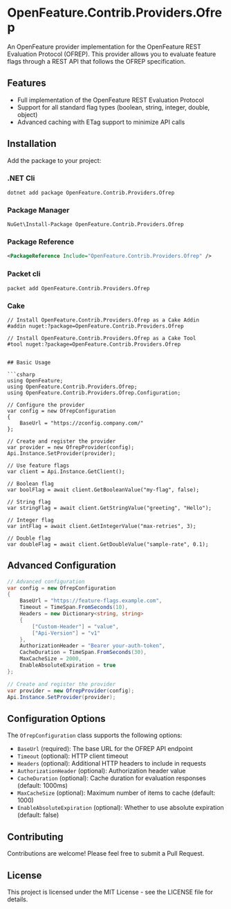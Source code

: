 # OpenFeature.Contrib.Providers.Ofrep

An OpenFeature provider implementation for the OpenFeature REST Evaluation Protocol (OFREP). This provider allows you to
evaluate feature flags through a REST API that follows the OFREP specification.

## Features

- Full implementation of the OpenFeature REST Evaluation Protocol
- Support for all standard flag types (boolean, string, integer, double, object)
- Advanced caching with ETag support to minimize API calls

## Installation

Add the package to your project:

### .NET Cli
```shell
dotnet add package OpenFeature.Contrib.Providers.Ofrep
```
### Package Manager

```shell
NuGet\Install-Package OpenFeature.Contrib.Providers.Ofrep
```
### Package Reference

```xml
<PackageReference Include="OpenFeature.Contrib.Providers.Ofrep" />
```
### Packet cli

```shell
packet add OpenFeature.Contrib.Providers.Ofrep
```

### Cake

```shell
// Install OpenFeature.Contrib.Providers.Ofrep as a Cake Addin
#addin nuget:?package=OpenFeature.Contrib.Providers.Ofrep

// Install OpenFeature.Contrib.Providers.Ofrep as a Cake Tool
#tool nuget:?package=OpenFeature.Contrib.Providers.Ofrep


## Basic Usage

```csharp
using OpenFeature;
using OpenFeature.Contrib.Providers.Ofrep;
using OpenFeature.Contrib.Providers.Ofrep.Configuration;

// Configure the provider
var config = new OfrepConfiguration
{
    BaseUrl = "https://zconfig.company.com/"
};

// Create and register the provider
var provider = new OfrepProvider(config);
Api.Instance.SetProvider(provider);

// Use feature flags
var client = Api.Instance.GetClient();

// Boolean flag
var boolFlag = await client.GetBooleanValue("my-flag", false);

// String flag
var stringFlag = await client.GetStringValue("greeting", "Hello");

// Integer flag
var intFlag = await client.GetIntegerValue("max-retries", 3);

// Double flag
var doubleFlag = await client.GetDoubleValue("sample-rate", 0.1);
```

## Advanced Configuration

```csharp
// Advanced configuration
var config = new OfrepConfiguration
{
    BaseUrl = "https://feature-flags.example.com",
    Timeout = TimeSpan.FromSeconds(10),
    Headers = new Dictionary<string, string>
    {
        ["Custom-Header"] = "value",
        ["Api-Version"] = "v1"
    },
    AuthorizationHeader = "Bearer your-auth-token",
    CacheDuration = TimeSpan.FromSeconds(30),
    MaxCacheSize = 2000,
    EnableAbsoluteExpiration = true
};

// Create and register the provider
var provider = new OfrepProvider(config);
Api.Instance.SetProvider(provider);
```

## Configuration Options

The `OfrepConfiguration` class supports the following options:

- `BaseUrl` (required): The base URL for the OFREP API endpoint
- `Timeout` (optional): HTTP client timeout
- `Headers` (optional): Additional HTTP headers to include in requests
- `AuthorizationHeader` (optional): Authorization header value
- `CacheDuration` (optional): Cache duration for evaluation responses (default: 1000ms)
- `MaxCacheSize` (optional): Maximum number of items to cache (default: 1000)
- `EnableAbsoluteExpiration` (optional): Whether to use absolute expiration (default: false)

## Contributing

Contributions are welcome! Please feel free to submit a Pull Request.

## License

This project is licensed under the MIT License - see the LICENSE file for details.